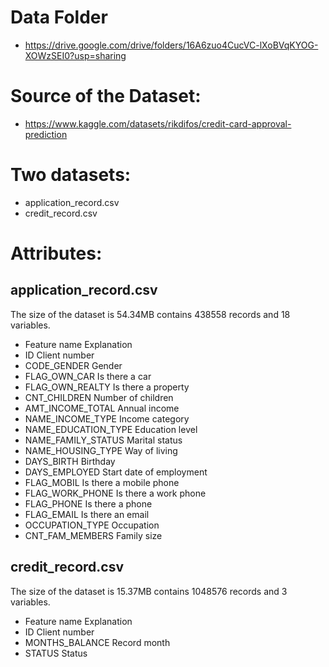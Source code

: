 # Data Folder

- https://drive.google.com/drive/folders/16A6zuo4CucVC-lXoBVqKYOG-XOWzSEI0?usp=sharing

# Source of the Dataset:
- https://www.kaggle.com/datasets/rikdifos/credit-card-approval-prediction

# Two datasets:
- application_record.csv
- credit_record.csv

# Attributes:
## application_record.csv
The size of the dataset is 54.34MB contains 438558 records and 18 variables.

- Feature name	Explanation
- ID	Client number
- CODE_GENDER	Gender
- FLAG_OWN_CAR	Is there a car
- FLAG_OWN_REALTY	Is there a property
- CNT_CHILDREN	Number of children
- AMT_INCOME_TOTAL	Annual income
- NAME_INCOME_TYPE	Income category
- NAME_EDUCATION_TYPE	Education level
- NAME_FAMILY_STATUS	Marital status
- NAME_HOUSING_TYPE	Way of living
- DAYS_BIRTH	Birthday
- DAYS_EMPLOYED	Start date of employment
- FLAG_MOBIL	Is there a mobile phone
- FLAG_WORK_PHONE	Is there a work phone
- FLAG_PHONE	Is there a phone
- FLAG_EMAIL	Is there an email
- OCCUPATION_TYPE	Occupation
- CNT_FAM_MEMBERS	Family size

## credit_record.csv
The size of the dataset is 15.37MB contains 1048576 records and 3 variables.

- Feature name	Explanation
- ID	Client number
- MONTHS_BALANCE	Record month
- STATUS	Status
